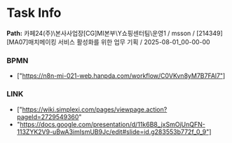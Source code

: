 # Task Info

**Path:** 카페24(주)\본사사업장\[CG]MI본부\Y쇼핑센터팀\운영1 / msson / [214349] [MA07]매치메이킹 서비스 활성화를 위한 업무 기획 / 2025-08-01_00-00-00

### BPMN
- ["https://n8n-mi-021-web.hanpda.com/workflow/C0VKvn8yM7B7FAl7"]

### LINK
- ["https://wiki.simplexi.com/pages/viewpage.action?pageId=2729549360"
- "https://docs.google.com/presentation/d/11k6B8_jxSmOjUnQFN-113ZYK2V9-uBwA3imIsmUB9Jc/edit#slide=id.g283553b772f_0_9"]

